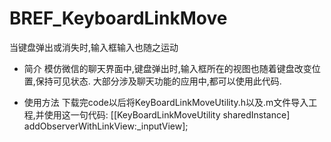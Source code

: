 # BREF_KeyboardLinkMove
当键盘弹出或消失时,输入框输入也随之运动

- 简介
  模仿微信的聊天界面中,键盘弹出时,输入框所在的视图也随着键盘改变位置,保持可见状态.
  大部分涉及聊天功能的应用中,都可以使用此代码.
  
- 使用方法
  下载完code以后将KeyBoardLinkMoveUtility.h以及.m文件导入工程,并使用这一句代码:
  [[KeyBoardLinkMoveUtility sharedInstance] addObserverWithLinkView:_inputView];
  
